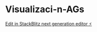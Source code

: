 # Visualizaci-n-AGs

[Edit in StackBlitz next generation editor ⚡️](https://stackblitz.com/~/github.com/jmdls17/Visualizaci-n-AGs)